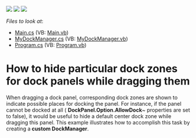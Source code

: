 <!-- default badges list -->
![](https://img.shields.io/endpoint?url=https://codecentral.devexpress.com/api/v1/VersionRange/128616979/13.1.4%2B)
[![](https://img.shields.io/badge/Open_in_DevExpress_Support_Center-FF7200?style=flat-square&logo=DevExpress&logoColor=white)](https://supportcenter.devexpress.com/ticket/details/E3732)
[![](https://img.shields.io/badge/📖_How_to_use_DevExpress_Examples-e9f6fc?style=flat-square)](https://docs.devexpress.com/GeneralInformation/403183)
<!-- default badges end -->
<!-- default file list -->
*Files to look at*:

* [Main.cs](./CS/WindowsApplication3/Main.cs) (VB: [Main.vb](./VB/WindowsApplication3/Main.vb))
* [MyDockManager.cs](./CS/WindowsApplication3/MyDockManager.cs) (VB: [MyDockManager.vb](./VB/WindowsApplication3/MyDockManager.vb))
* [Program.cs](./CS/WindowsApplication3/Program.cs) (VB: [Program.vb](./VB/WindowsApplication3/Program.vb))
<!-- default file list end -->
# How to hide particular dock zones for dock panels while dragging them


<p>When dragging a dock panel, corresponding dock zones are shown to indicate possible places for docking the panel. For instance, if the panel cannot be docked at all ( <strong>DockPanel.Option.AllowDock</strong>~ properties are set to false), it would be useful to hide a default center dock zone while dragging this panel. This example illustrates how to accomplish this task by creating a<strong> custom DockManager</strong>.</p><br />


<br/>



